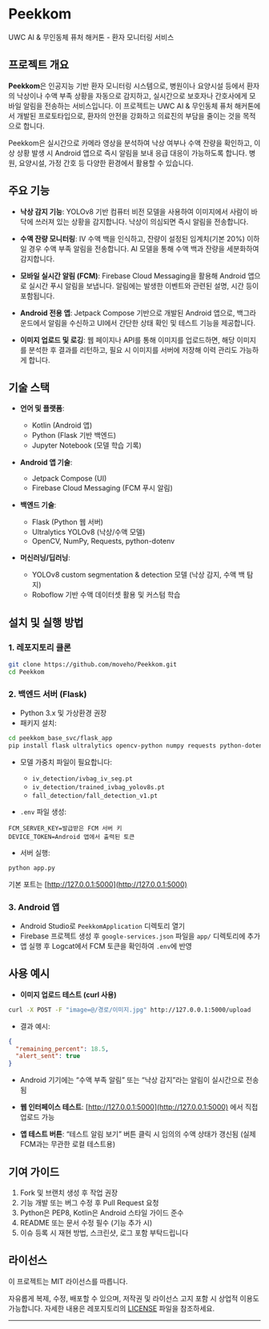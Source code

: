 # Peekkom
UWC AI &amp; 무인동체 퓨처 해커톤 - 환자 모니터링 서비스

## 프로젝트 개요

**Peekkom**은 인공지능 기반 환자 모니터링 시스템으로, 병원이나 요양시설 등에서 환자의 낙상이나 수액 부족 상황을 자동으로 감지하고, 실시간으로 보호자나 간호사에게 모바일 알림을 전송하는 서비스입니다. 이 프로젝트는 UWC AI & 무인동체 퓨처 해커톤에서 개발된 프로토타입으로, 환자의 안전을 강화하고 의료진의 부담을 줄이는 것을 목적으로 합니다.

Peekkom은 실시간으로 카메라 영상을 분석하여 낙상 여부나 수액 잔량을 확인하고, 이상 상황 발생 시 Android 앱으로 즉시 알림을 보내 응급 대응이 가능하도록 합니다. 병원, 요양시설, 가정 간호 등 다양한 환경에서 활용할 수 있습니다.

## 주요 기능

- **낙상 감지 기능**: YOLOv8 기반 컴퓨터 비전 모델을 사용하여 이미지에서 사람이 바닥에 쓰러져 있는 상황을 감지합니다. 낙상이 의심되면 즉시 알림을 전송합니다.

- **수액 잔량 모니터링**: IV 수액 백을 인식하고, 잔량이 설정된 임계치(기본 20%) 이하일 경우 수액 부족 알림을 전송합니다. AI 모델을 통해 수액 백과 잔량을 세분화하여 감지합니다.

- **모바일 실시간 알림 (FCM)**: Firebase Cloud Messaging을 활용해 Android 앱으로 실시간 푸시 알림을 보냅니다. 알림에는 발생한 이벤트와 관련된 설명, 시간 등이 포함됩니다.

- **Android 전용 앱**: Jetpack Compose 기반으로 개발된 Android 앱으로, 백그라운드에서 알림을 수신하고 UI에서 간단한 상태 확인 및 테스트 기능을 제공합니다.

- **이미지 업로드 및 로깅**: 웹 페이지나 API를 통해 이미지를 업로드하면, 해당 이미지를 분석한 후 결과를 리턴하고, 필요 시 이미지를 서버에 저장해 이력 관리도 가능하게 합니다.

## 기술 스택

- **언어 및 플랫폼**:

  - Kotlin (Android 앱)
  - Python (Flask 기반 백엔드)
  - Jupyter Notebook (모델 학습 기록)

- **Android 앱 기술**:

  - Jetpack Compose (UI)
  - Firebase Cloud Messaging (FCM 푸시 알림)

- **백엔드 기술**:

  - Flask (Python 웹 서버)
  - Ultralytics YOLOv8 (낙상/수액 모델)
  - OpenCV, NumPy, Requests, python-dotenv

- **머신러닝/딥러닝**:

  - YOLOv8 custom segmentation & detection 모델 (낙상 감지, 수액 백 탐지)
  - Roboflow 기반 수액 데이터셋 활용 및 커스텀 학습

## 설치 및 실행 방법

### 1. 레포지토리 클론

```bash
git clone https://github.com/moveho/Peekkom.git
cd Peekkom
```

### 2. 백엔드 서버 (Flask)

- Python 3.x 및 가상환경 권장
- 패키지 설치:

```bash
cd peekkom_base_svc/flask_app
pip install flask ultralytics opencv-python numpy requests python-dotenv
```

- 모델 가중치 파일이 필요합니다:

  - `iv_detection/ivbag_iv_seg.pt`
  - `iv_detection/trained_ivbag_yolov8s.pt`
  - `fall_detection/fall_detection_v1.pt`

- `.env` 파일 생성:

```
FCM_SERVER_KEY=발급받은 FCM 서버 키
DEVICE_TOKEN=Android 앱에서 출력된 토큰
```

- 서버 실행:

```bash
python app.py
```

기본 포트는 [http://127.0.0.1:5000](http://127.0.0.1:5000)

### 3. Android 앱

- Android Studio로 `PeekkomApplication` 디렉토리 열기
- Firebase 프로젝트 생성 후 `google-services.json` 파일을 `app/` 디렉토리에 추가
- 앱 실행 후 Logcat에서 FCM 토큰을 확인하여 `.env`에 반영

## 사용 예시

- **이미지 업로드 테스트 (curl 사용)**

```bash
curl -X POST -F "image=@/경로/이미지.jpg" http://127.0.0.1:5000/upload
```

- 결과 예시:

```json
{
  "remaining_percent": 18.5,
  "alert_sent": true
}
```

- Android 기기에는 “수액 부족 알림” 또는 “낙상 감지”라는 알림이 실시간으로 전송됨

- **웹 인터페이스 테스트**: [http://127.0.0.1:5000](http://127.0.0.1:5000) 에서 직접 업로드 가능

- **앱 테스트 버튼**: “테스트 알림 보기” 버튼 클릭 시 임의의 수액 상태가 갱신됨 (실제 FCM과는 무관한 로컬 테스트용)

## 기여 가이드

1. Fork 및 브랜치 생성 후 작업 권장
2. 기능 개발 또는 버그 수정 후 Pull Request 요청
3. Python은 PEP8, Kotlin은 Android 스타일 가이드 준수
4. README 또는 문서 수정 필수 (기능 추가 시)
5. 이슈 등록 시 재현 방법, 스크린샷, 로그 포함 부탁드립니다

## 라이선스

이 프로젝트는 MIT 라이선스를 따릅니다.

자유롭게 복제, 수정, 배포할 수 있으며, 저작권 및 라이선스 고지 포함 시 상업적 이용도 가능합니다. 자세한 내용은 레포지토리의 [LICENSE](LICENSE) 파일을 참조하세요.

---


